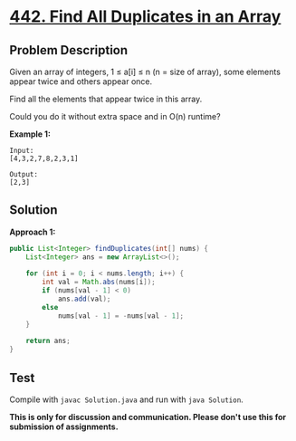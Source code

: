 # [442. Find All Duplicates in an Array][title]

## Problem Description

Given an array of integers, 1 ≤ a[i] ≤ n (n = size of array), some elements appear twice and others appear once.

Find all the elements that appear twice in this array.

Could you do it without extra space and in O(n) runtime?

**Example 1:**

```
Input:
[4,3,2,7,8,2,3,1]

Output:
[2,3]
```

## Solution

**Approach 1:**

```java
public List<Integer> findDuplicates(int[] nums) {
    List<Integer> ans = new ArrayList<>();
    
    for (int i = 0; i < nums.length; i++) {
        int val = Math.abs(nums[i]);
        if (nums[val - 1] < 0)
            ans.add(val);
        else
            nums[val - 1] = -nums[val - 1];
    }
    
    return ans;
}
```

## Test

Compile with `javac Solution.java` and run with `java Solution`.

**This is only for discussion and communication. Please don't use this for submission of assignments.**

[title]: https://leetcode.com/problems/find-all-duplicates-in-an-array/